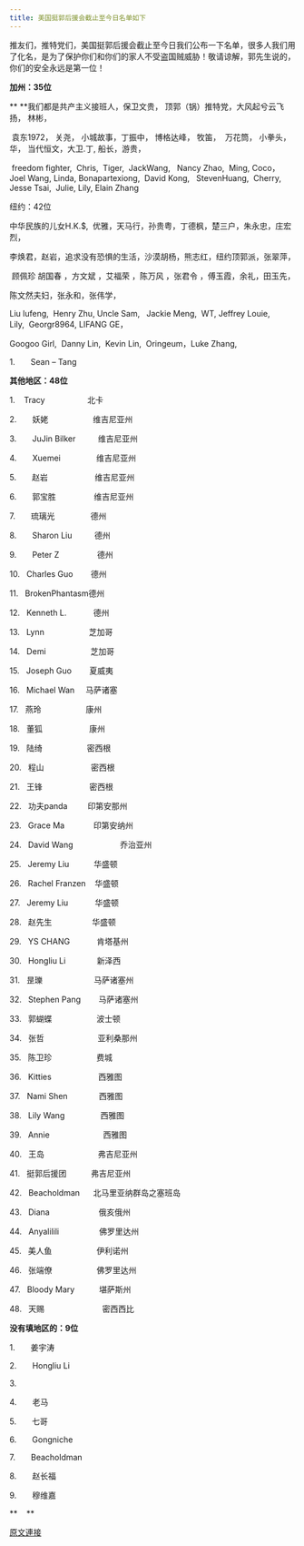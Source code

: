 ```yaml
---
title: 美国挺郭后援会截止至今日名单如下
---
```


推友们，推特党们，美国挺郭后援会截止至今日我们公布一下名单，很多人我们用了化名，是为了保护你们和你们的家人不受盗国贼威胁！敬请谅解，郭先生说的，你们的安全永远是第一位！










**加州：35位**








** **我们都是共产主义接班人，保卫文贵， 顶郭（锅）推特党，大风起兮云飞扬， 林彬， 



 袁东1972， 关尧， 小城故事，丁振中， 博格达峰， 牧笛，  万花筒， 小拳头，华， 当代恒文，大卫.丁, 船长，游贵，



 freedom fighter,  Chris,  Tiger,  JackWang,   Nancy Zhao,  Ming, Coco，Joel Wang, Linda, Bonapartexiong,  David Kong,   StevenHuang,  Cherry,  Jesse Tsai,  Julie, Lily, Elain Zhang













纽约：42位











中华民族的儿女H.K.$,  优雅，天马行，孙贵粤，丁德枫，楚三户，朱永忠，庄宏烈，



李焕君，赵岩，追求没有恐惧的生活，沙漠胡杨，熊志红，纽约顶郭派，张翠萍，



 顾佩珍 胡国春 ，方文斌 ，艾福荣 ，陈万风 ，张君令 ，傅玉霞，余礼，田玉先，



陈文然夫妇，张永和，张伟学，



Liu lufeng,  Henry Zhu, Uncle Sam,   Jackie Meng,  WT, Jeffrey Louie, Lily,  Georgr8964, LIFANG GE，



Googoo Girl,  Danny Lin,  Kevin Lin,  Oringeum，Luke Zhang,




1.       Sean – Tang



















**其他地区：48位**








1.    Tracy                   北卡











2.       妖姥                    维吉尼亚州



3.       JuJin Bilker          维吉尼亚州



4.       Xuemei                维吉尼亚州



5.       赵岩                     维吉尼亚州



6.       郭宝胜                 维吉尼亚州



7.       琉璃光                德州



8.       Sharon Liu          德州



9.       Peter Z                 德州



10.   Charles Guo        德州



11.   BrokenPhantasm德州



12.   Kenneth L.            德州



13.   Lynn                    芝加哥



14.   Demi                    芝加哥



15.   Joseph Guo        夏威夷



16.   Michael Wan     马萨诸塞



17.   燕玲                    康州



18.   董狐                     康州



19.   陆绮                    密西根



20.   程山                     密西根



21.   王锋                     密西根



22.   功夫panda         印第安那州



23.   Grace Ma             印第安纳州



24.   David Wang                     乔治亚州



25.   Jeremy Liu           华盛顿



26.   Rachel Franzen    华盛顿



27.   Jeremy Liu            华盛顿



28.   赵先生                  华盛顿



29.   YS CHANG            肯塔基州



30.   Hongliu Li              新泽西



31.   昰瓅                       马萨诸塞州



32.   Stephen Pang        马萨诸塞州



33.   郭蝴蝶                    波士顿



34.   张哲                        亚利桑那州



35.   陈卫珍                    费城



36.   Kitties                     西雅图



37.   Nami Shen              西雅图



38.   Lily Wang                西雅图



39.   Annie                        西雅图



40.   王岛                        弗吉尼亚州



41.   挺郭后援团           弗吉尼亚州



42.   Beacholdman      北马里亚纳群岛之塞班岛



43.   Diana                      俄亥俄州



44.   Anyalilili                  佛罗里达州



45.   美人鱼                    伊利诺州



46.   张端僚                    佛罗里达州



47.   Bloody Mary           堪萨斯州



48.   天赐                          密西西比
















**没有填地区的：9位**








1.       姜宇涛



2.       Hongliu Li



3.      



4.       老马



5.       七哥



6.       Gongniche



7.       Beacholdman



8.       赵长福            



9.       穆维嘉            
































**    **

[原文連接](http://littleantvoice.blogspot.com/2018/04/blog-post_5.html)